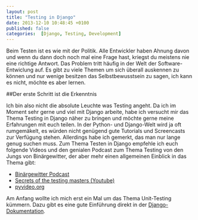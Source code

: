 ```yaml
---
layout: post
title: "Testing in Django"
date: 2013-12-10 10:48:45 +0100
published: false
categories:  [Django, Testing, Development]
---
```


Beim Testen ist es wie mit der Politik. Alle Entwickler haben Ahnung davon und wenn du dann doch noch mal eine Frage hast, kriegst du meistens nie eine richtige Antwort. Das Problem tritt häufig in der Welt der Software-Entwiclung auf. Es gibt zu viele Themen um sich überall auskennen zu können und nur wenige besitzen das Selbstbewusstsein zu sagen, ich kann es nicht, möchte es aber lernen.

##Der erste Schritt ist die Erkenntnis

Ich bin also nicht die absolute Leuchte was Testing angeht. Da ich im Moment sehr gerne und viel mit Django arbeite, habe ich versucht mir das Thema Testing in Django näher zu bringen und möchte gerne meine Erfahrungen mit euch teilen. In der Python- und Django-Welt wird ja oft rumgemäkelt, es würden nicht genügend gute Tutorials und Screencasts zur Verfügung stehen. Allerdings habe ich gemerkt, das man nur lange genug suchen muss. Zum Thema Testen in Django empfehle ich euch folgende Videos und den genialen Podcast zum Thema Testing von den Jungs von Binärgewitter, der aber mehr einen allgemeinen Einblick in das Thema gibt:

* [Binärgewitter Podcast](http://blog.binaergewitter.de/2013/11/26/binaergewitter-spezial-number-5-testing)
* [Secrets of the testing masters (Youtube)](http://www.youtube.com/watch?v=a713rcagoYU&list=WL29CC41CFCB67D6B6)
* [pyvideo.org](http://pyvideo.org/)

Am Anfang wollte ich mich erst ein Mal um das Thema Unit-Testing kümmern. Dazu gibt es eine gute Einführung direkt in der [Django-Dokumentation](https://docs.djangoproject.com/en/dev/topics/testing/overview/). 

